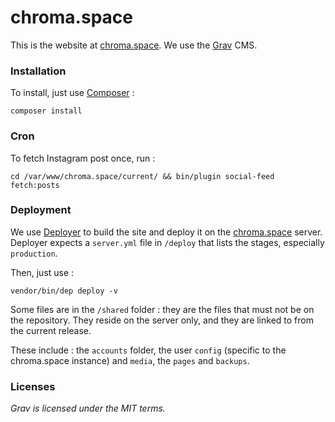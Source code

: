 chroma.space
===

This is the website at [chroma.space](http://chroma.space). We use the [Grav](https://getgrav.org) CMS.

### Installation

To install, just use [Composer](https://getcomposer.org/) :

    composer install

### Cron

To fetch Instagram post once, run :

    cd /var/www/chroma.space/current/ && bin/plugin social-feed fetch:posts

### Deployment

We use [Deployer](https://deployer.org/) to build the site and deploy it on the [chroma.space](http://chroma.space) server. Deployer expects a `server.yml` file in `/deploy` that lists the stages, especially `production`.

Then, just use :

    vendor/bin/dep deploy -v

Some files are in the `/shared` folder : they are the files that must not be on the repository. They reside on the server only, and they are linked to from the current release.

These include : the `accounts` folder, the user `config` (specific to the chroma.space instance) and `media`, the `pages` and `backups`.

### Licenses

_Grav is licensed under the MIT terms._